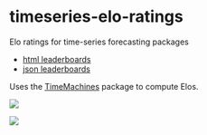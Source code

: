 # timeseries-elo-ratings

Elo ratings for time-series forecasting packages
* [html leaderboards](https://microprediction.github.io/timeseries-elo-ratings/html_leaderboards/univariate-k_003.html)
* [json leaderboards](https://github.com/microprediction/timeseries-elo-ratings/tree/main/leaderboards_json)

Uses the [TimeMachines](https://github.com/microprediction/timemachines) package to compute Elos.

![](https://i.imgur.com/PB1c2w6.png)


![](https://i.imgur.com/G9NQWJj.gifv)
